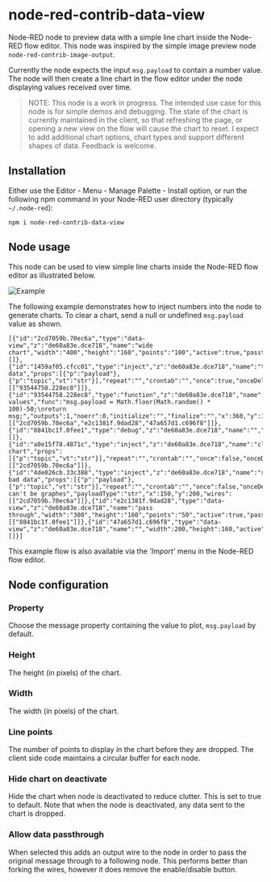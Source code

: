 # node-red-contrib-data-view
Node-RED node to preview data with a simple line chart inside the Node-RED flow editor. This node was inspired by the simple image preview node `node-red-contrib-image-output`.

Currently the node expects the input `msg.payload` to contain a number value. The node will then create a line chart in the flow editor under the node displaying values received over time. 

> NOTE: This node is a work in progress. The intended use case for this node is for simple demos and debugging. The state of the chart is currently maintained in the client, so that refreshing the page, or opening a new view on the flow will cause the chart to reset. I expect to add additional chart options, chart types and support different shapes of data. Feedback is welcome.

## Installation
Either use the Editor - Menu - Manage Palette - Install option, or run the following npm command in your Node-RED user directory (typically `~/.node-red`):
```
npm i node-red-contrib-data-view
```

## Node usage
This node can be used to view simple line charts inside the Node-RED flow editor as illustrated below.

![Example](https://user-images.githubusercontent.com/707704/103112409-1f14b480-460a-11eb-8695-84db53fc88c9.png)

The following example demonstrates how to inject numbers into the node to generate charts. To clear a chart, send a null or undefined <code>msg.payload</code> value as shown.

```
[{"id":"2cd7059b.70ec6a","type":"data-view","z":"de60a83e.dce718","name":"wide chart","width":"400","height":"160","points":"100","active":true,"passthru":false,"outputs":0,"x":550,"y":120,"wires":[]},{"id":"1459af05.cfcc01","type":"inject","z":"de60a83e.dce718","name":"trigger data","props":[{"p":"payload"},{"p":"topic","vt":"str"}],"repeat":"","crontab":"","once":true,"onceDelay":0.1,"topic":"","payload":"","payloadType":"date","x":150,"y":120,"wires":[["93544758.228ec8"]]},{"id":"93544758.228ec8","type":"function","z":"de60a83e.dce718","name":"generate values","func":"msg.payload = Math.floor(Math.random() * 100)-50;\nreturn msg;","outputs":1,"noerr":0,"initialize":"","finalize":"","x":360,"y":120,"wires":[["2cd7059b.70ec6a","e2c1381f.9dad28","47a657d1.c696f8"]]},{"id":"8841bc1f.0fee1","type":"debug","z":"de60a83e.dce718","name":"","active":true,"tosidebar":true,"console":false,"tostatus":false,"complete":"false","statusVal":"","statusType":"auto","x":730,"y":340,"wires":[]},{"id":"a0e15f78.4871c","type":"inject","z":"de60a83e.dce718","name":"clear chart","props":[{"p":"topic","vt":"str"}],"repeat":"","crontab":"","once":false,"onceDelay":0.1,"topic":"test","x":160,"y":160,"wires":[["2cd7059b.70ec6a"]]},{"id":"4de026cb.33c388","type":"inject","z":"de60a83e.dce718","name":"send bad data","props":[{"p":"payload"},{"p":"topic","vt":"str"}],"repeat":"","crontab":"","once":false,"onceDelay":0.1,"topic":"","payload":"strings can't be graphes","payloadType":"str","x":150,"y":200,"wires":[["2cd7059b.70ec6a"]]},{"id":"e2c1381f.9dad28","type":"data-view","z":"de60a83e.dce718","name":"pass through","width":"300","height":"160","points":"50","active":true,"passthru":true,"outputs":1,"x":550,"y":340,"wires":[["8841bc1f.0fee1"]]},{"id":"47a657d1.c696f8","type":"data-view","z":"de60a83e.dce718","name":"","width":200,"height":160,"active":true,"passthru":false,"outputs":0,"x":320,"y":340,"wires":[]}]
```

This example flow is also available via the *'Import'* menu in the Node-RED flow editor.

## Node configuration
### Property
Choose the message property containing the value to plot, `msg.payload` by default.

### Height
The height (in pixels) of the chart.

### Width
The width (in pixels) of the chart.

### Line points
The number of points to display in the chart before they are dropped. The client side code maintains a circular buffer for each node.

### Hide chart on deactivate
Hide the chart when node is deactivated to reduce clutter. This is set to true to default. Note that when the node is deactivated, any data sent to the chart is dropped.

### Allow data passthrough
When selected this adds an output wire to the node in order to pass the original message through to a following node. This performs better than forking the wires, however it does remove the enable/disable button.

